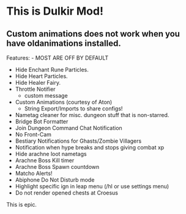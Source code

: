 # This is Dulkir Mod!
## Custom animations does not work when you have oldanimations installed.

Features: - MOST ARE OFF BY DEFAULT
- Hide Enchant Rune Particles.
- Hide Heart Particles.
- Hide Healer Fairy.
- Throttle Notifier
  - custom message
- Custom Animations (courtesy of Aton)
  - String Export/Imports to share configs!
- Nametag cleaner for misc. dungeon stuff that is non-starred.
- Bridge Bot Formatter
- Join Dungeon Command Chat Notification
- No Front-Cam
- Bestiary Notifications for Ghasts/Zombie Villagers
- Notification when hype breaks and stops giving combat xp
- Hide arachne loot nametags
- Arachne Boss Kill timer
- Arachne Boss Spawn countdown
- Matcho Alerts!
- Abiphone Do Not Disturb mode
- Highlight specific ign in leap menu (/hl <user> or use settings menu)
- Do not render opened chests at Croesus

This is epic.
